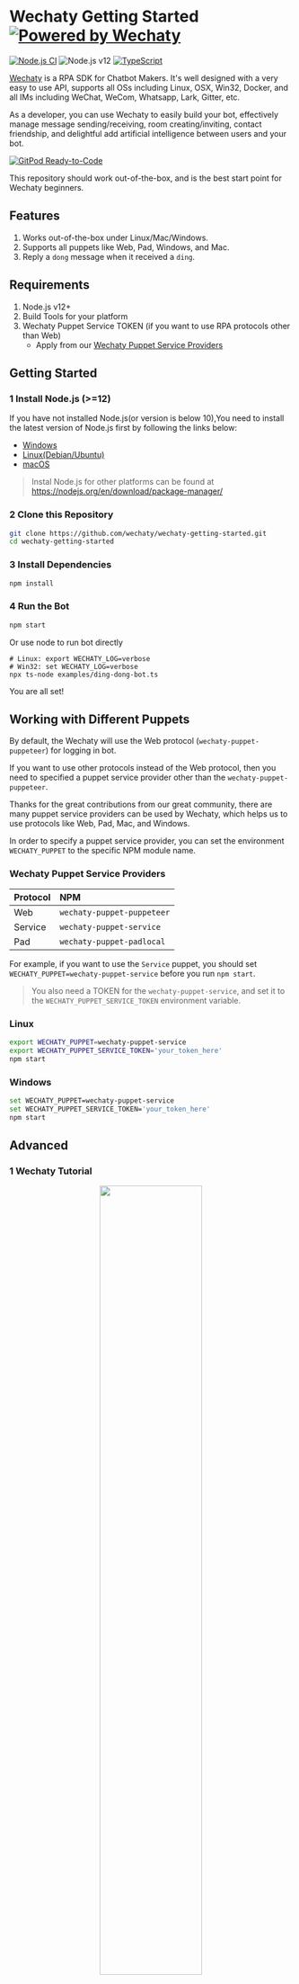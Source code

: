 # Wechaty Getting Started [![Powered by Wechaty](https://img.shields.io/badge/Powered%20By-Wechaty-brightgreen.svg)](https://github.com/chatie/wechaty)

[![Node.js CI](https://github.com/wechaty/wechaty-getting-started/workflows/Node.js%20CI/badge.svg)](https://github.com/wechaty/wechaty-getting-started/actions?query=workflow%3A%22Node.js+CI%22)
![Node.js v12](https://img.shields.io/badge/node-%3E%3D12-green.svg)
[![TypeScript](https://img.shields.io/badge/%3C%2F%3E-TypeScript-blue.svg)](https://www.typescriptlang.org/)

[Wechaty](https://github.com/wechaty/wechaty/) is a RPA SDK for Chatbot Makers. It's well designed with a very easy to use API, supports all OSs including Linux, OSX, Win32, Docker, and all IMs including WeChat, WeCom, Whatsapp, Lark, Gitter, etc.

As a developer, you can use Wechaty to easily build your bot, effectively manage message sending/receiving, room creating/inviting, contact friendship, and delightful add artificial intelligence between users and your bot.

[![GitPod Ready-to-Code](https://img.shields.io/badge/Gitpod-Ready--to--Code-blue?logo=gitpod)](https://gitpod.io/#https://github.com/wechaty/wechaty-getting-started)

This repository should work out-of-the-box, and is the best start point for Wechaty beginners.

## Features

1. Works out-of-the-box under Linux/Mac/Windows.
1. Supports all puppets like Web, Pad, Windows, and Mac.
1. Reply a `dong` message when it received a `ding`.

## Requirements

1. Node.js v12+
1. Build Tools for your platform
1. Wechaty Puppet Service TOKEN (if you want to use RPA protocols other than Web)
    - Apply from our [Wechaty Puppet Service Providers](https://wechaty.js.org/docs/puppet-services/)

## Getting Started

### 1 Install Node.js (>=12)

If you have not installed Node.js(or version is below 10),You need to install the latest version of Node.js first by following the links below:

- [Windows](https://nodejs.org/en/download/package-manager/#windows)
- [Linux(Debian/Ubuntu)](https://nodejs.org/en/download/package-manager/#debian-and-ubuntu-based-linux-distributions)
- [macOS](https://nodejs.org/en/download/package-manager/#macos)

> Instal Node.js for other platforms can be found at <https://nodejs.org/en/download/package-manager/>

### 2 Clone this Repository

```sh
git clone https://github.com/wechaty/wechaty-getting-started.git
cd wechaty-getting-started
```

### 3 Install Dependencies

```sh
npm install
```

### 4 Run the Bot

```sh
npm start
```

Or use node to run bot directly

```shell
# Linux: export WECHATY_LOG=verbose
# Win32: set WECHATY_LOG=verbose
npx ts-node examples/ding-dong-bot.ts
```

You are all set!

## Working with Different Puppets

By default, the Wechaty will use the Web protocol (`wechaty-puppet-puppeteer`) for logging in bot.

If you want to use other protocols instead of the Web protocol, then you need to specified a puppet service provider other than the `wechaty-puppet-puppeteer`.

Thanks for the great contributions from our great community, there are many puppet service providers can be used by Wechaty, which helps us to use protocols like Web, Pad, Mac, and Windows.

In order to specify a puppet service provider, you can set the environment `WECHATY_PUPPET` to the specific NPM module name.

### Wechaty Puppet Service Providers

| Protocol | NPM |
| :--- | :--- |
| Web | `wechaty-puppet-puppeteer` |
| Service | `wechaty-puppet-service` |
| Pad | `wechaty-puppet-padlocal` |

For example, if you want to use the `Service` puppet, you should set `WECHATY_PUPPET=wechaty-puppet-service` before you run `npm start`.

> You also need a TOKEN for the `wechaty-puppet-service`, and set it to the `WECHATY_PUPPET_SERVICE_TOKEN` environment variable.

### Linux

```sh
export WECHATY_PUPPET=wechaty-puppet-service
export WECHATY_PUPPET_SERVICE_TOKEN='your_token_here'
npm start
```

### Windows

```sh
set WECHATY_PUPPET=wechaty-puppet-service
set WECHATY_PUPPET_SERVICE_TOKEN='your_token_here'
npm start
```

## Advanced

### 1 Wechaty Tutorial

<div align="center">
<a target="_blank" href="https://blog.chatie.io/getting-started-wechaty/"><img src="https://cloud.githubusercontent.com/assets/1361891/21722581/3ec957d0-d468-11e6-8888-a91c236e0ba2.jpg" border=0 width="60%"></a>
</div>

Above is a 10 minute video tutorial(a little outdated, it's running under v0.14 or older versions of Wechaty), which is a good way to start if you are new to Wechaty.

### 2 More Examples

> Note: Please make sure you can run `npm start` with this repository first before you go furture with more examples!

- [Official Wechaty Examples Directory](https://github.com/wechaty/wechaty-getting-started/tree/master/examples)

## API REFERENCE

1. GitBook: <https://wechaty.js.org/api>

## SEE ALSO

### 1 Docker Wechaty Getting Started

[![Docker](https://avatars0.githubusercontent.com/u/5429470?s=200)](https://github.com/Chatie/docker-wechaty-getting-started)

<https://github.com/Chatie/docker-wechaty-getting-started>

### 2 Heroku Wechaty Getting Started

[![Heroku](https://avatars3.githubusercontent.com/u/23211?s=200)](https://github.com/Chatie/heroku-wechaty-getting-started)

<https://github.com/Chatie/heroku-wechaty-getting-started>

### 3 Wechaty Home

<https://wechaty.github.io>

## FAQ

### 1. I can not login with my Wechat account

WeChat account that registered after 2017 will not be able to login via Web API.  Learn more at <https://github.com/Chatie/wechaty/issues/872>

Solution: Wechaty support protocols other than Web API, such as pad. Learn more at <https://github.com/Chatie/wechaty/issues/1296>

### 2. What is a `Puppet` in Wechaty

The term [Puppet](https://github.com/Chatie/wechaty/wiki/Puppet) in Wechaty is an Abstract Class for implementing protocol plugins. The plugins are the component that helps Wechaty to control the Wechat(that's the reason we call it puppet).

The plugins are named `PuppetXXX`, like [PuppetPuppeteer](https://github.com/Chatie/wechaty-puppet-puppeteer) is using the [google puppeteer](https://github.com/GoogleChrome/puppeteer) to control the [WeChat Web API](https://wx.qq.com) via a chrome browser, [PuppetPadchat](https://github.com/lijiarui/wechaty-puppet-padchat) is using the WebSocket protocol to connect with a Protocol Server for controlling the iPad Wechat program. More detail you could go [Puppet in wiki](https://github.com/Chatie/wechaty/wiki/Puppet).

## Wechaty Getting Started in Multiple Languages

[![Wechaty in Python](https://img.shields.io/badge/Wechaty-Python-blue)](https://github.com/wechaty/python-wechaty)
[![Wechaty in Go](https://img.shields.io/badge/Wechaty-Go-7de)](https://github.com/wechaty/go-wechaty)
[![Wechaty in Java](https://img.shields.io/badge/Wechaty-Java-f80)](https://github.com/wechaty/java-wechaty)
[![Wechaty in Scala](https://img.shields.io/badge/Wechaty-Scala-890)](https://github.com/wechaty/scala-wechaty)
[![Wechaty in PHP](https://img.shields.io/badge/Wechaty-PHP-99c)](https://github.com/wechaty/php-wechaty)
[![Wechaty in .NET(C#)](https://img.shields.io/badge/Wechaty-.NET-629)](https://github.com/wechaty/dotnet-wechaty)

- [TypeScript Wechaty Getting Started](https://github.com/wechaty/wechaty-getting-started)
- [Python Wechaty Getting Started](https://github.com/wechaty/python-wechaty-getting-started)
- [Go Wechaty Getting Started](https://github.com/wechaty/go-wechaty-getting-started)
- [Java Wechaty Getting Started](https://github.com/wechaty/java-wechaty-getting-started)
- [Scala Wechaty Getting Started](https://github.com/wechaty/scala-wechaty-getting-started)
- [PHP Wechaty Getting Started](https://github.com/wechaty/php-wechaty-getting-started)
- [.NET(C#) Wechaty Getting Started](https://github.com/wechaty/dotnet-wechaty-getting-started)

## Contributors

[![contributor](https://sourcerer.io/fame/huan/wechaty/wechaty-getting-started/images/0)](https://sourcerer.io/fame/huan/wechaty/wechaty-getting-started/links/0)
[![contributor](https://sourcerer.io/fame/huan/wechaty/wechaty-getting-started/images/1)](https://sourcerer.io/fame/huan/wechaty/wechaty-getting-started/links/1)
[![contributor](https://sourcerer.io/fame/huan/wechaty/wechaty-getting-started/images/2)](https://sourcerer.io/fame/huan/wechaty/wechaty-getting-started/links/2)
[![contributor](https://sourcerer.io/fame/huan/wechaty/wechaty-getting-started/images/3)](https://sourcerer.io/fame/huan/wechaty/wechaty-getting-started/links/3)
[![contributor](https://sourcerer.io/fame/huan/wechaty/wechaty-getting-started/images/4)](https://sourcerer.io/fame/huan/wechaty/wechaty-getting-started/links/4)
[![contributor](https://sourcerer.io/fame/huan/wechaty/wechaty-getting-started/images/5)](https://sourcerer.io/fame/huan/wechaty/wechaty-getting-started/links/5)
[![contributor](https://sourcerer.io/fame/huan/wechaty/wechaty-getting-started/images/6)](https://sourcerer.io/fame/huan/wechaty/wechaty-getting-started/links/6)
[![contributor](https://sourcerer.io/fame/huan/wechaty/wechaty-getting-started/images/7)](https://sourcerer.io/fame/huan/wechaty/wechaty-getting-started/links/7)

## Maintainers

[@wechaty/contributors](https://github.com/orgs/wechaty/teams/contributors/members)

## Copyright & License

- Code & Docs © 2018-now Huan and Wechaty Community Contributors (<https://github.com/wechaty>)
- Code released under the Apache-2.0 License
- Docs released under Creative Commons
